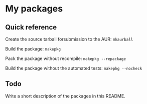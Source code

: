 My packages
===========

Quick reference
---------------

Create the source tarball forsubmission to the AUR: ```mkaurball```

Build the package: ```makepkg```

Pack the package without recompile: ```makepkg --repackage```

Build the package without the automated tests: ```makepkg --nocheck```


Todo
----

Write a short description of the packages in this README.
